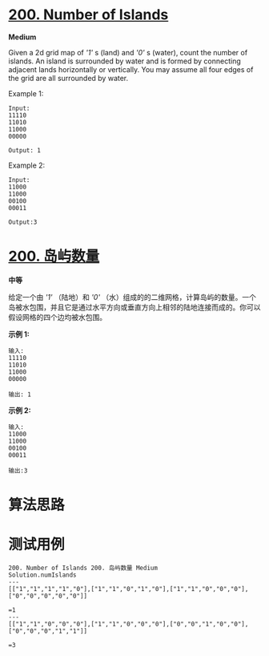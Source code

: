 # [200. Number of Islands][enTitle]

**Medium**

Given a 2d grid map of  *'1'* s (land) and  *'0'* s (water), count the number of islands. An island is surrounded by water and is formed by connecting adjacent lands horizontally or vertically. You may assume all four edges of the grid are all surrounded by water.

Example 1:

```
Input:
11110
11010
11000
00000

Output: 1

```

Example 2:

```
Input:
11000
11000
00100
00011

Output:3

```
# [200. 岛屿数量][cnTitle]

**中等**

给定一个由  *'1'* （陆地）和  *'0'* （水）组成的的二维网格，计算岛屿的数量。一个岛被水包围，并且它是通过水平方向或垂直方向上相邻的陆地连接而成的。你可以假设网格的四个边均被水包围。

**示例 1:** 

```
输入:
11110
11010
11000
00000

输出: 1

```

**示例 2:** 

```
输入:
11000
11000
00100
00011

输出:3

```


# 算法思路

# 测试用例
```
200. Number of Islands 200. 岛屿数量 Medium
Solution.numIslands
---
[["1","1","1","1","0"],["1","1","0","1","0"],["1","1","0","0","0"],["0","0","0","0","0"]]

=1
---
[["1","1","0","0","0"],["1","1","0","0","0"],["0","0","1","0","0"],["0","0","0","1","1"]]

=3

```

[enTitle]: https://leetcode.com/problems/number-of-islands/
[cnTitle]: https://leetcode-cn.com/problems/number-of-islands/
